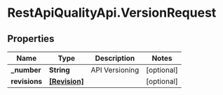 # RestApiQualityApi.VersionRequest

## Properties
Name | Type | Description | Notes
------------ | ------------- | ------------- | -------------
**_number** | **String** | API Versioning | [optional] 
**revisions** | [**[Revision]**](Revision.md) |  | [optional] 



